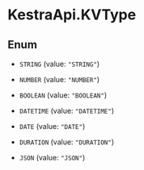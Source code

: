 # KestraApi.KVType

## Enum


* `STRING` (value: `"STRING"`)

* `NUMBER` (value: `"NUMBER"`)

* `BOOLEAN` (value: `"BOOLEAN"`)

* `DATETIME` (value: `"DATETIME"`)

* `DATE` (value: `"DATE"`)

* `DURATION` (value: `"DURATION"`)

* `JSON` (value: `"JSON"`)


